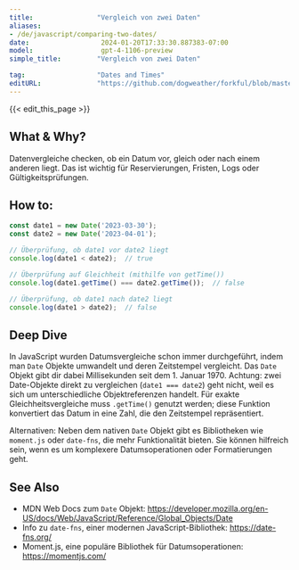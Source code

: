 ```yaml
---
title:                "Vergleich von zwei Daten"
aliases:
- /de/javascript/comparing-two-dates/
date:                  2024-01-20T17:33:30.887383-07:00
model:                 gpt-4-1106-preview
simple_title:         "Vergleich von zwei Daten"

tag:                  "Dates and Times"
editURL:              "https://github.com/dogweather/forkful/blob/master/content/de/javascript/comparing-two-dates.md"
---
```


{{< edit_this_page >}}

## What & Why?
Datenvergleiche checken, ob ein Datum vor, gleich oder nach einem anderen liegt. Das ist wichtig für Reservierungen, Fristen, Logs oder Gültigkeitsprüfungen.

## How to:
```javascript
const date1 = new Date('2023-03-30');
const date2 = new Date('2023-04-01');

// Überprüfung, ob date1 vor date2 liegt
console.log(date1 < date2);  // true

// Überprüfung auf Gleichheit (mithilfe von getTime())
console.log(date1.getTime() === date2.getTime());  // false

// Überprüfung, ob date1 nach date2 liegt
console.log(date1 > date2);  // false
```

## Deep Dive
In JavaScript wurden Datumsvergleiche schon immer durchgeführt, indem man `Date` Objekte umwandelt und deren Zeitstempel vergleicht. Das `Date` Objekt gibt dir dabei Millisekunden seit dem 1. Januar 1970. Achtung: zwei Date-Objekte direkt zu vergleichen (`date1 === date2`) geht nicht, weil es sich um unterschiedliche Objektreferenzen handelt. Für exakte Gleichheitsvergleiche muss `.getTime()` genutzt werden; diese Funktion konvertiert das Datum in eine Zahl, die den Zeitstempel repräsentiert.

Alternativen: Neben dem nativen `Date` Objekt gibt es Bibliotheken wie `moment.js` oder `date-fns`, die mehr Funktionalität bieten. Sie können hilfreich sein, wenn es um komplexere Datumsoperationen oder Formatierungen geht.

## See Also
- MDN Web Docs zum `Date` Objekt: https://developer.mozilla.org/en-US/docs/Web/JavaScript/Reference/Global_Objects/Date
- Info zu `date-fns`, einer modernen JavaScript-Bibliothek: https://date-fns.org/
- Moment.js, eine populäre Bibliothek für Datumsoperationen: https://momentjs.com/
